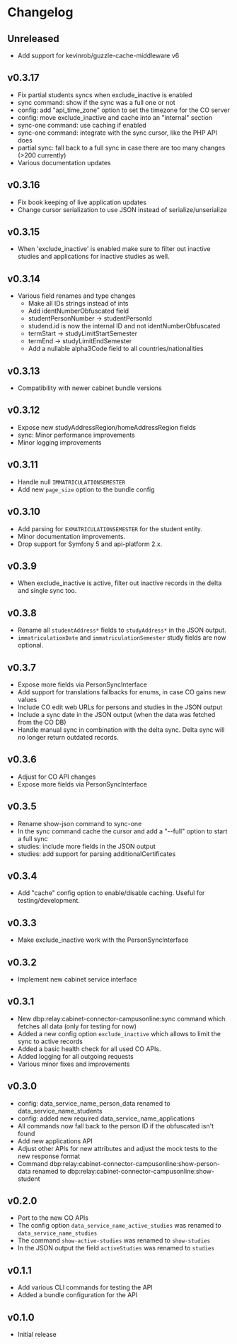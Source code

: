 # Changelog

## Unreleased

* Add support for kevinrob/guzzle-cache-middleware v6

## v0.3.17

* Fix partial students syncs when exclude_inactive is enabled
* sync command: show if the sync was a full one or not
* config: add "api_time_zone" option to set the timezone for the CO server
* config: move exclude_inactive and cache into an "internal" section
* sync-one command: use caching if enabled
* sync-one command: integrate with the sync cursor, like the PHP API does
* partial sync: fall back to a full sync in case there are too many changes (>200 currently)
* Various documentation updates

## v0.3.16

* Fix book keeping of live application updates
* Change cursor serialization to use JSON instead of serialize/unserialize

## v0.3.15

* When 'exclude_inactive' is enabled make sure to filter out inactive studies
  and applications for inactive studies as well.

## v0.3.14

* Various field renames and type changes
  * Make all IDs strings instead of ints
  * Add identNumberObfuscated field
  * studentPersonNumber -> studentPersonId
  * studend.id is now the internal ID and not identNumberObfuscated
  * termStart -> studyLimitStartSemester
  * termEnd -> studyLimitEndSemester
  * Add a nullable alpha3Code field to all countries/nationalities

## v0.3.13

* Compatibility with newer cabinet bundle versions

## v0.3.12

* Expose new studyAddressRegion/homeAddressRegion fields
* sync: Minor performance improvements
* Minor logging improvements

## v0.3.11

* Handle null `IMMATRICULATIONSEMESTER`
* Add new `page_size` option to the bundle config

## v0.3.10

* Add parsing for `EXMATRICULATIONSEMESTER` for the student entity.
* Minor documentation improvements.
* Drop support for Symfony 5 and api-platform 2.x.

## v0.3.9

* When exclude_inactive is active, filter out inactive records in the delta and single sync too.

## v0.3.8

* Rename all `studentAddress*` fields to `studyAddress*` in the JSON output.
* `immatriculationDate` and `immatriculationSemester` study fields are now optional.

## v0.3.7

* Expose more fields via PersonSyncInterface
* Add support for translations fallbacks for enums, in case CO gains new values
* Include CO edit web URLs for persons and studies in the JSON output
* Include a sync date in the JSON output (when the data was fetched from the CO DB)
* Handle manual sync in combination with the delta sync. Delta sync will no longer
  return outdated records.

## v0.3.6

* Adjust for CO API changes
* Expose more fields via PersonSyncInterface

## v0.3.5

* Rename show-json command to sync-one
* In the sync command cache the cursor and add a "--full" option to start a full sync
* studies: include more fields in the JSON output
* studies: add support for parsing additionalCertificates

## v0.3.4

* Add "cache" config option to enable/disable caching. Useful for testing/development.

## v0.3.3

* Make exclude_inactive work with the PersonSyncInterface

## v0.3.2

* Implement new cabinet service interface

## v0.3.1

* New dbp:relay:cabinet-connector-campusonline:sync command which fetches all data (only
  for testing for now)
* Added a new config option `exclude_inactive` which allows to limit the sync to active records
* Added a basic health check for all used CO APIs.
* Added logging for all outgoing requests
* Various minor fixes and improvements

## v0.3.0

* config: data_service_name_person_data renamed to data_service_name_students
* config: added new required data_service_name_applications
* All commands now fall back to the person ID if the obfuscated isn't found
* Add new applications API
* Adjust other APIs for new attributes and adjust the mock tests to the new response format
* Command dbp:relay:cabinet-connector-campusonline:show-person-data renamed to
  dbp:relay:cabinet-connector-campusonline:show-student

## v0.2.0

* Port to the new CO APIs
* The config option `data_service_name_active_studies` was renamed to `data_service_name_studies`
* The command `show-active-studies` was renamed to `show-studies`
* In the JSON output the field `activeStudies` was renamed to `studies`

## v0.1.1

* Add various CLI commands for testing the API
* Added a bundle configuration for the API

## v0.1.0

* Initial release
